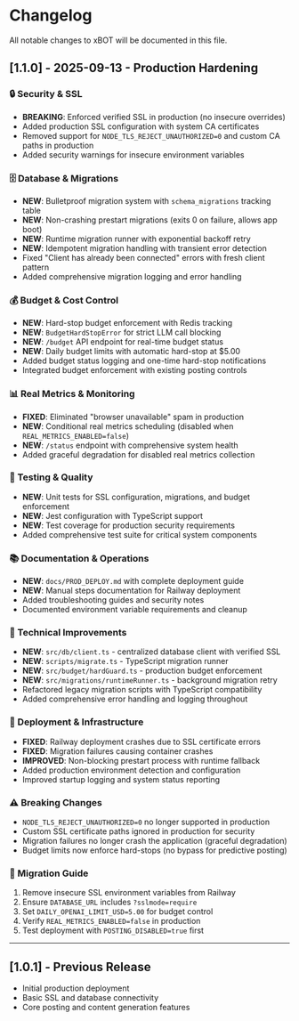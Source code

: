 # Changelog

All notable changes to xBOT will be documented in this file.

## [1.1.0] - 2025-09-13 - Production Hardening

### 🔒 Security & SSL
- **BREAKING**: Enforced verified SSL in production (no insecure overrides)
- Added production SSL configuration with system CA certificates
- Removed support for `NODE_TLS_REJECT_UNAUTHORIZED=0` and custom CA paths in production
- Added security warnings for insecure environment variables

### 🗄️ Database & Migrations
- **NEW**: Bulletproof migration system with `schema_migrations` tracking table
- **NEW**: Non-crashing prestart migrations (exits 0 on failure, allows app boot)
- **NEW**: Runtime migration runner with exponential backoff retry
- **NEW**: Idempotent migration handling with transient error detection
- Fixed "Client has already been connected" errors with fresh client pattern
- Added comprehensive migration logging and error handling

### 💰 Budget & Cost Control
- **NEW**: Hard-stop budget enforcement with Redis tracking
- **NEW**: `BudgetHardStopError` for strict LLM call blocking
- **NEW**: `/budget` API endpoint for real-time budget status
- **NEW**: Daily budget limits with automatic hard-stop at $5.00
- Added budget status logging and one-time hard-stop notifications
- Integrated budget enforcement with existing posting controls

### 📊 Real Metrics & Monitoring
- **FIXED**: Eliminated "browser unavailable" spam in production
- **NEW**: Conditional real metrics scheduling (disabled when `REAL_METRICS_ENABLED=false`)
- **NEW**: `/status` endpoint with comprehensive system health
- Added graceful degradation for disabled real metrics collection

### 🧪 Testing & Quality
- **NEW**: Unit tests for SSL configuration, migrations, and budget enforcement
- **NEW**: Jest configuration with TypeScript support
- **NEW**: Test coverage for production security requirements
- Added comprehensive test suite for critical system components

### 📚 Documentation & Operations
- **NEW**: `docs/PROD_DEPLOY.md` with complete deployment guide
- **NEW**: Manual steps documentation for Railway deployment
- Added troubleshooting guides and security notes
- Documented environment variable requirements and cleanup

### 🔧 Technical Improvements
- **NEW**: `src/db/client.ts` - centralized database client with verified SSL
- **NEW**: `scripts/migrate.ts` - TypeScript migration runner
- **NEW**: `src/budget/hardGuard.ts` - production budget enforcement
- **NEW**: `src/migrations/runtimeRunner.ts` - background migration retry
- Refactored legacy migration scripts with TypeScript compatibility
- Added comprehensive error handling and logging throughout

### 🚀 Deployment & Infrastructure
- **FIXED**: Railway deployment crashes due to SSL certificate errors
- **FIXED**: Migration failures causing container crashes
- **IMPROVED**: Non-blocking prestart process with runtime fallback
- Added production environment detection and configuration
- Improved startup logging and system status reporting

### ⚠️ Breaking Changes
- `NODE_TLS_REJECT_UNAUTHORIZED=0` no longer supported in production
- Custom SSL certificate paths ignored in production for security
- Migration failures no longer crash the application (graceful degradation)
- Budget limits now enforce hard-stops (no bypass for predictive posting)

### 🔄 Migration Guide
1. Remove insecure SSL environment variables from Railway
2. Ensure `DATABASE_URL` includes `?sslmode=require`
3. Set `DAILY_OPENAI_LIMIT_USD=5.00` for budget control
4. Verify `REAL_METRICS_ENABLED=false` in production
5. Test deployment with `POSTING_DISABLED=true` first

---

## [1.0.1] - Previous Release
- Initial production deployment
- Basic SSL and database connectivity
- Core posting and content generation features
